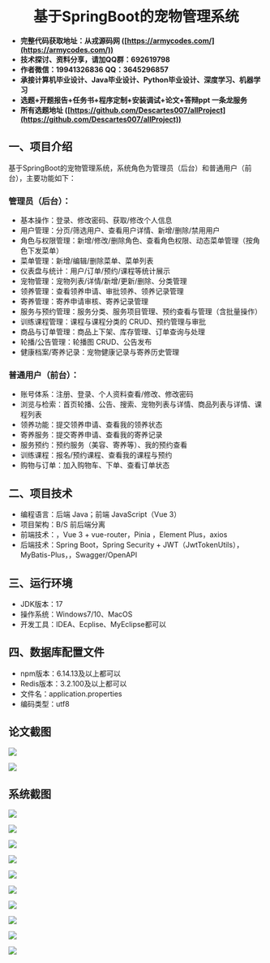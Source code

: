 <h1 align="center">基于SpringBoot的宠物管理系统</h1></p>

- <b>完整代码获取地址：从戎源码网 ([https://armycodes.com/](https://armycodes.com/))</b>
- <b>技术探讨、资料分享，请加QQ群：692619798</b>
- <b>作者微信：19941326836  QQ：3645296857</b>
- <b>承接计算机毕业设计、Java毕业设计、Python毕业设计、深度学习、机器学习</b>
- <b>选题+开题报告+任务书+程序定制+安装调试+论文+答辩ppt 一条龙服务</b>
- <b>所有选题地址 ([https://github.com/Descartes007/allProject](https://github.com/Descartes007/allProject)) </b>

## 一、项目介绍

基于SpringBoot的宠物管理系统，系统角色为管理员（后台）和普通用户（前台），主要功能如下：
### 管理员（后台）：
- 基本操作：登录、修改密码、获取/修改个人信息
- 用户管理：分页/筛选用户、查看用户详情、新增/删除/禁用用户
- 角色与权限管理：新增/修改/删除角色、查看角色权限、动态菜单管理（按角色下发菜单）
- 菜单管理：新增/编辑/删除菜单、菜单列表
- 仪表盘与统计：用户/订单/预约/课程等统计展示
- 宠物管理：宠物列表/详情/新增/更新/删除、分类管理
- 领养管理：查看领养申请、审批领养、领养记录管理
- 寄养管理：寄养申请审核、寄养记录管理
- 服务与预约管理：服务分类、服务项目管理、预约查看与管理（含批量操作）
- 训练课程管理：课程与课程分类的 CRUD、预约管理与审批
- 商品与订单管理：商品上下架、库存管理、订单查询与处理
- 轮播/公告管理：轮播图 CRUD、公告发布
- 健康档案/寄养记录：宠物健康记录与寄养历史管理
### 普通用户（前台）：
- 账号体系：注册、登录、个人资料查看/修改、修改密码
- 浏览与检索：首页轮播、公告、搜索、宠物列表与详情、商品列表与详情、课程列表
- 领养功能：提交领养申请、查看我的领养状态
- 寄养服务：提交寄养申请、查看我的寄养记录
- 服务预约：预约服务（美容、寄养等）、我的预约查看
- 训练课程：报名/预约课程、查看我的课程与预约
- 购物与订单：加入购物车、下单、查看订单状态

## 二、项目技术

- 编程语言：后端 Java；前端 JavaScript（Vue 3）
- 项目架构：B/S 前后端分离
- 前端技术：，Vue 3 + vue-router，Pinia ，Element Plus，axios
- 后端技术：Spring Boot，Spring Security + JWT（JwtTokenUtils），MyBatis-Plus，，Swagger/OpenAPI


## 三、运行环境

- JDK版本：17
- 操作系统：Windows7/10、MacOS
- 开发工具：IDEA、Ecplise、MyEclipse都可以

## 四、数据库配置文件

- npm版本：6.14.13及以上都可以
- Redis版本：3.2.100及以上都可以
- 文件名：application.properties
- 编码类型：utf8

## 论文截图

![](screenshot/1.png)

![](screenshot/2.png)

## 系统截图

![](screenshot/3.png)

![](screenshot/4.png)

![](screenshot/5.png)

![](screenshot/6.png)

![](screenshot/7.png)

![](screenshot/8.png)

![](screenshot/9.png)

![](screenshot/10.png)

![](screenshot/11.png)

![](screenshot/12.png)
